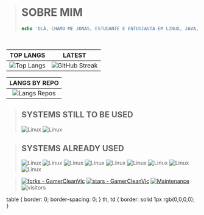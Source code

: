 > 
> # SOBRE MIM
> ```php
> echo 'OLÁ, CHAMO-ME JONAS, ESTUDANTE E ENTUSIASTA EM LINUX, JAVA, PHP E JAVASCRIPT.';
> ```
>
<br />

| TOP LANGS | LATEST |
| :---:      |    :---:|
| ![Top Langs](https://github-readme-stats.vercel.app/api/top-langs/?username=GamerCleanVic&layout=compact&theme=tokyonight&hide=css,html,javascript,ruby,blade,rust,go,hack,c) | ![GitHub Streak](https://streak-stats.demolab.com/?user=GamerCleanVic&theme=tokyonight) |
<!--- ![Jonas's GitHub stats](https://github-readme-stats.vercel.app/api?username=GamerCleanVic&show_icons=true&theme=tokyonight) --->

| LANGS BY REPO |
| :-------------: |
| ![Langs Repos](http://github-profile-summary-cards.vercel.app/api/cards/most-commit-language?username=GamerCleanVic&theme=tokyonight&exclude=CSS,html,blade,typescript) |

> ## SYSTEMS STILL TO BE USED
> 
> ![Linux](https://img.shields.io/badge/mac%20os-000000?style=for-the-badge&logo=apple&logoColor=white&theme=tokyonight)
> ![Linux](https://img.shields.io/badge/iOS-000000?style=for-the-badge&logo=ios&logoColor=white&theme=tokyonight)
>

> ## SYSTEMS ALREADY USED
>
> ![Linux](https://img.shields.io/badge/Arch_Linux-1793D1?style=for-the-badge&logo=arch-linux&logoColor=white&theme=tokyonight)
> ![Linux](https://img.shields.io/badge/Debian-A81D33?style=for-the-badge&logo=debian&logoColor=white&theme=tokyonight)
> ![Linux](https://img.shields.io/badge/manjaro-35BF5C?style=for-the-badge&logo=manjaro&logoColor=white&theme=tokyonight)
> ![Linux](https://img.shields.io/badge/openSUSE-%2364B345?style=for-the-badge&logo=openSUSE&logoColor=white&theme=tokyonight)
> ![Linux](https://img.shields.io/badge/WSL-0a97f5?style=for-the-badge&logo=linux&logoColor=white&theme=tokyonight)
> ![Linux](https://img.shields.io/badge/Windows-0078D6?style=for-the-badge&logo=windows&logoColor=white&theme=tokyonight)
> ![Linux](https://img.shields.io/badge/Android-3DDC84?style=for-the-badge&logo=android&logoColor=white&theme=tokyonight)
> ![Linux](https://img.shields.io/badge/Cent%20OS-262577?style=for-the-badge&logo=CentOS&logoColor=white&theme=tokyonight)
> ![Linux](https://img.shields.io/badge/Linux_Mint-87CF3E?style=for-the-badge&logo=linux-mint&logoColor=white&theme=tokyonight)
> 

> 
> [![forks - GamerCleanVic](https://img.shields.io/github/forks/GamerCleanVic/GamerCleanVic?style=social&logo=github&logoColor=%234f0faf)]([#](https://github.com/GamerCleanVic))
> [![stars - GamerCleanVic](https://img.shields.io/github/stars/GamerCleanVic/GamerCleanVic?style=social&logo=github&logoColor=%234f0faf)]([#](https://github.com/GamerCleanVic)) 
> [![Maintenance](https://img.shields.io/maintenance/yes/2025?color=%234f0faf&label=maintened&logo=github&logoColor=%23ffffff)]([#](https://github.com/GamerCleanVic)) 
> ![visitors](https://visitor-badge.laobi.icu/badge?page_id=[page.id](GamerCleanVic))
> 
> 

table { border: 0; border-spacing: 0; }
th, td { border: solid 1px rgb(0,0,0,0); }

